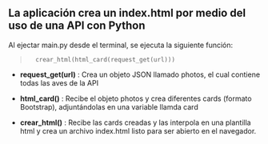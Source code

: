 ## La aplicación crea un index.html por medio del uso de una API con Python

Al ejectar main.py desde el terminal, se ejecuta la siguiente función:

>       crear_html(html_card(request_get(url)))


* **request_get(url)** : Crea un objeto JSON llamado photos, el cual contiene todas las aves de la API

* **html_card()** : Recibe el objeto photos y crea diferentes cards (formato Bootstrap), adjuntándolas en una variable llamda card

* **crear_html()** : Recibe las cards creadas y las interpola en una plantilla html y crea un archivo index.html listo para ser abierto en el navegador.


